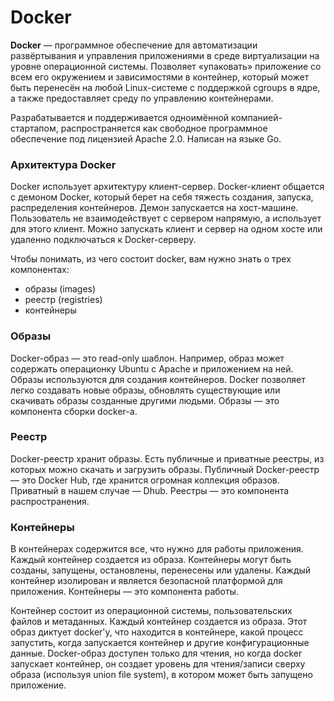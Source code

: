# Docker

**Docker** — программное обеспечение для автоматизации развёртывания и управления приложениями в среде виртуализации на уровне операционной системы. Позволяет «упаковать» приложение со всем его окружением и зависимостями в контейнер, который может быть перенесён на любой Linux-системе с поддержкой cgroups в ядре, а также предоставляет среду по управлению контейнерами.

Разрабатывается и поддерживается одноимённой компанией-стартапом, распространяется как свободное программное обеспечение под лицензией Apache 2.0. Написан на языке Go.

### Архитектура Docker

Docker использует архитектуру клиент-сервер. Docker-клиент общается с демоном Docker, который берет на себя тяжесть создания, запуска, распределения контейнеров. Демон запускается на хост-машине. Пользователь не взаимодействует с сервером напрямую, а использует для этого клиент. Можно запускать клиент и сервер на одном хосте или удаленно подключаться к Docker-серверу.

Чтобы понимать, из чего состоит docker, вам нужно знать о трех компонентах:

* образы \(images\)
* реестр \(registries\)
* контейнеры

### **Образы**

Docker-образ — это read-only шаблон. Например, образ может содержать операционку Ubuntu c Apache и приложением на ней. Образы используются для создания контейнеров. Docker позволяет легко создавать новые образы, обновлять существующие или скачивать образы созданные другими людьми. Образы — это компонента сборки docker-а.

### **Реестр**

Docker-реестр хранит образы. Есть публичные и приватные реестры, из которых можно скачать и загрузить образы. Публичный Docker-реестр — это Docker Hub, где хранится огромная коллекция образов. Приватный в нашем случае — Dhub. Реестры — это компонента распространения.

### **Контейнеры**

В контейнерах содержится все, что нужно для работы приложения. Каждый контейнер создается из образа. Контейнеры могут быть созданы, запущены, остановлены, перенесены или удалены. Каждый контейнер изолирован и является безопасной платформой для приложения. Контейнеры — это компонента работы.

Контейнер состоит из операционной системы, пользовательских файлов и метаданных. Каждый контейнер создается из образа. Этот образ диктует docker'у, что находится в контейнере, какой процесс запустить, когда запускается контейнер и другие конфигурационные данные. Docker-образ доступен только для чтения, но когда docker запускает контейнер, он создает уровень для чтения/записи сверху образа \(используя union file system\), в котором может быть запущено приложение.

